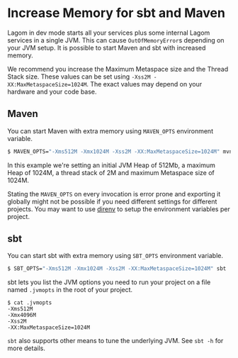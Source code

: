 # Increase Memory for sbt and Maven

Lagom in dev mode starts all your services plus some internal Lagom services in a single JVM. This can cause `OutOfMemoryError`s depending on your JVM setup. It is possible to start Maven and sbt with increased memory.

We recommend you increase the Maximum Metaspace size and the Thread Stack size. These values can be set using `-Xss2M -XX:MaxMetaspaceSize=1024M`. The exact values may depend on your hardware and your code base.


## Maven

You can start Maven with extra memory using `MAVEN_OPTS` environment variable.

```bash
$ MAVEN_OPTS="-Xms512M -Xmx1024M -Xss2M -XX:MaxMetaspaceSize=1024M" mvn lagom:runAll
```

In this example we're setting an initial JVM Heap of 512Mb, a maximum Heap of 1024M, a thread stack of 2M and maximum Metaspace size of 1024M.

Stating the `MAVEN_OPTS` on every invocation is error prone and exporting it globally might not be possible if you need different settings for different projects. You may want to use [direnv](https://direnv.net/) to setup the environment variables per project.

## sbt

You can start sbt with extra memory using `SBT_OPTS` environment variable.

```bash
$ SBT_OPTS="-Xms512M -Xmx1024M -Xss2M -XX:MaxMetaspaceSize=1024M" sbt
```

sbt lets you list the JVM options you need to run your project on a file named `.jvmopts` in the root of your project.

```
$ cat .jvmopts
-Xms512M
-Xmx4096M
-Xss2M
-XX:MaxMetaspaceSize=1024M
```

`sbt` also supports other means to tune the underlying JVM. See `sbt -h` for more details.
